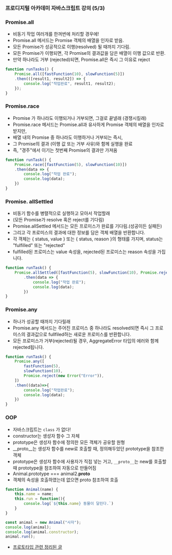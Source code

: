 ### 프로디지털 아카데미 자바스크립트 강의 (5/3)

### Promise.all
- 비동기 작업 여러개를 한꺼번에 처리할 경우에!
- Promise.all 메서드는 Promise 객체의 배열을 인자로 받음.
- 모든 Promise가 성공적으로 이행(resolved) 될 때까지 기다림.
- 모든 Promise가 이행되면, 각 Promise의 결과값을 담은 배열이 이행 값으로 반환.
- 만약 하나라도 거부 (rejected)되면, Promise.all은 즉시 그 이유로 reject
```jsx
function runTasks() {
    Promise.all([fastFunction(10), slowFunction(5)])
    .then(([result1, result2]) => {
        console.log("작업완료", result1, result2);
    });
}
```

### Promise.race
- Promise 가 하나라도 이행되거나 거부되면, 그걸로 끝낼래 (경쟁시킬래)
- Promise.race 메서드는 Promise.all과 유사하게 Promise 객체의 배열을 인자로 받지만,
- 배열 내의 Promise 중 하나라도 이행하거나 거부되는 즉시,
- 그 Promise의 결과 (이행 값 또는 거부 사유)와 함께 실행을 완료
- 즉, "경주"에서 이기는 첫번째 Promise의 결과만 가져옴
```jsx
function runTask() {
    Promise.race([fastFunction(5), slowFunction(10)])
    .then(data => {
        console.log("작업 완료");
        console.log(data);
    })
}
```

### Promise. allSettled
- 비동기 함수를 병렬적으로 실행하고 모아서 작업할래
- (모든 Promise가 resolve 혹은 reject를 기다림)
- Promise.allSettled 메서드는 모든 프로미스가 완료를 기다림.(성공이든 실패든)
- 그리고 각 프로미스의 결과에 대한 정보를 담은 객체 배열을 반환합니다.
- 각 객체는 { status, value } 또는 { status, reason }의 형태를 가지며, status는 "fulfilled" 또는 "rejected"
- fulfilled된 프로미스는 value 속성을, rejected된 프로미스는 reason 속성을 가집니다.
```jsx
function runTask() {
    Promise.allSettled([fastFunction(5), slowFunction(10), Promise.reject(new Error("Errors"))])
        .then(data => {
            console.log("작업 완료");
            console.log(data);
        })
}
```

### Promise.any
- 하나가 성공할 때까지 기다릴래
- Promise.any 메서드는 주어진 프로미스 중 하나라도 resolved되면 즉시 그 프로미스의 결과값으로 fullfiled하는 새로운 프로미스를 반환합니다. 
- 모든 프로미스가 거부(rejected)될 경우, AggregateError 타입의 에러와 함께 rejected됩니다.
```jsx
function runTask() {
    Promise.any([
        fastFunction(5),
        slowFunction(10),
        Promise.reject(new Error("Error")),
    ])
    .then((data)=>{
        console.log("작업완료");
        console.log(data);
    })
}
```

### OOP
- 자바스크립트는 `class` 가 없다!
- constructor는 생성자 함수 그 자체
- prototype은 생성자 함수에 정의한 모든 객체가 공유할 원형
- __proto__는 생성자 함수를 new로 호출할 때, 정의해두었던 prototype을 참조한 객체
- prototype은 생성자 함수에 사용자가 직접 넣는 거고, `__proto__`는 new를 호출할 때 prototype을 참조하여 자동으로 만들어짐
- Animal.prototype === animal2.__proto__
- 객체의 속성을 호출하였는데 없으면 proto 참조하여 호출

```jsx
function Animal(name) {
    this.name = name;
    this.run = function(){
        console.log(`${this.name} 동물이 달린다.`)
    }
}

const animal = new Animal("사자");
console.log(animal);
console.log(animal.constructor);
animal.run();
```

- <a href="https://poiemaweb.com/js-prototype">프로토타입 관련 정리된 글</a>